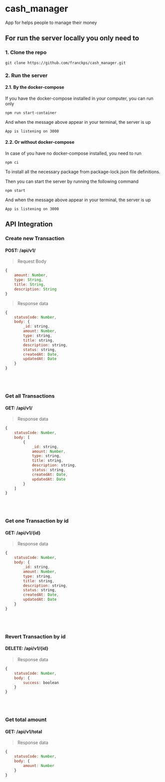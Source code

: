 # cash_manager

App for helps people to manage their money

## For run the server locally you only need to

### 1. Clone the repo

```
git clone https://github.com/franckps/cash_manager.git
```

### 2. Run the server

#### 2.1. By the docker-compose

If you have the docker-compose installed in your computer, you can run only

```
npm run start-container
```

And when the message above appear in your terminal, the server is up

```
App is listening on 3000
```

#### 2.2. Or without docker-compose

In case of you have no docker-compose installed, you need to run

```
npm ci
```

To install all the necessary package from package-lock.json file definitions.

Then you can start the server by running the following command

```
npm start
```

And when the message above appear in your terminal, the server is up

```
App is listening on 3000
```

## API Integration

### Create new Transaction

#### POST: /api/v1/

> Request Body

```Javascript
{
    amount: Number,
    type: String,
    title: String,
    description: String
}
```

> Response data

```Javascript
{
    statusCode: Number,
    body: {
        _id: string,
        amount: Number,
        type: string,
        title: string,
        description: string,
        status: string,
        createdAt: Date,
        updatedAt: Date
    }
}
```

<br/><br/>

### Get all Transactions

#### GET: /api/v1/

> Response data

```Javascript
{
    statusCode: Number,
    body: [
        {
            _id: string,
            amount: Number,
            type: string,
            title: string,
            description: string,
            status: string,
            createdAt: Date,
            updatedAt: Date
        }
    ]
}
```

<br/><br/>

### Get one Transaction by id

#### GET: /api/v1/{id}

> Response data

```Javascript
{
    statusCode: Number,
    body: {
        _id: string,
        amount: Number,
        type: string,
        title: string,
        description: string,
        status: string,
        createdAt: Date,
        updatedAt: Date
    }
}
```

<br/><br/>

### Revert Transaction by id

#### DELETE: /api/v1/{id}

> Response data

```Javascript
{
    statusCode: Number,
    body: {
        success: boolean
    }
}
```

<br/><br/>

### Get total amount

#### GET: /api/v1/total

> Response data

```Javascript
{
    statusCode: Number,
    body: {
        amount: Number
    }
}
```
